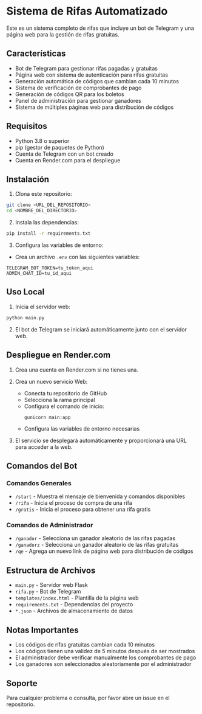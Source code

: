 # Sistema de Rifas Automatizado

Este es un sistema completo de rifas que incluye un bot de Telegram y una página web para la gestión de rifas gratuitas.

## Características

- Bot de Telegram para gestionar rifas pagadas y gratuitas
- Página web con sistema de autenticación para rifas gratuitas
- Generación automática de códigos que cambian cada 10 minutos
- Sistema de verificación de comprobantes de pago
- Generación de códigos QR para los boletos
- Panel de administración para gestionar ganadores
- Sistema de múltiples páginas web para distribución de códigos

## Requisitos

- Python 3.8 o superior
- pip (gestor de paquetes de Python)
- Cuenta de Telegram con un bot creado
- Cuenta en Render.com para el despliegue

## Instalación

1. Clona este repositorio:
```bash
git clone <URL_DEL_REPOSITORIO>
cd <NOMBRE_DEL_DIRECTORIO>
```

2. Instala las dependencias:
```bash
pip install -r requirements.txt
```

3. Configura las variables de entorno:
- Crea un archivo `.env` con las siguientes variables:
```
TELEGRAM_BOT_TOKEN=tu_token_aqui
ADMIN_CHAT_ID=tu_id_aqui
```

## Uso Local

1. Inicia el servidor web:
```bash
python main.py
```

2. El bot de Telegram se iniciará automáticamente junto con el servidor web.

## Despliegue en Render.com

1. Crea una cuenta en Render.com si no tienes una.

2. Crea un nuevo servicio Web:
   - Conecta tu repositorio de GitHub
   - Selecciona la rama principal
   - Configura el comando de inicio:
     ```
     gunicorn main:app
     ```
   - Configura las variables de entorno necesarias

3. El servicio se desplegará automáticamente y proporcionará una URL para acceder a la web.

## Comandos del Bot

### Comandos Generales
- `/start` - Muestra el mensaje de bienvenida y comandos disponibles
- `/rifa` - Inicia el proceso de compra de una rifa
- `/gratis` - Inicia el proceso para obtener una rifa gratis

### Comandos de Administrador
- `/ganador` - Selecciona un ganador aleatorio de las rifas pagadas
- `/ganadorz` - Selecciona un ganador aleatorio de las rifas gratuitas
- `/qe` - Agrega un nuevo link de página web para distribución de códigos

## Estructura de Archivos

- `main.py` - Servidor web Flask
- `rifa.py` - Bot de Telegram
- `templates/index.html` - Plantilla de la página web
- `requirements.txt` - Dependencias del proyecto
- `*.json` - Archivos de almacenamiento de datos

## Notas Importantes

- Los códigos de rifas gratuitas cambian cada 10 minutos
- Los códigos tienen una validez de 5 minutos después de ser mostrados
- El administrador debe verificar manualmente los comprobantes de pago
- Los ganadores son seleccionados aleatoriamente por el administrador

## Soporte

Para cualquier problema o consulta, por favor abre un issue en el repositorio. 